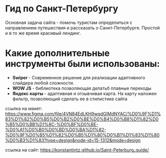 # Гид по Санкт-Петербургу
Основная задача сайта - помочь туристам определиться с направлением путешествия и рассказать о Санкт-Петербурге. 
Простой и в то же время красивый лендинг.
# Какие дополнительные инструменты были использованы:
<ul>
  <li> <b> Swiper </b>- Современное решение для реализации адаптивного слайдера любой сложности.</li>
  <li> <b> WOW JS </b>- библиотека позволяющая делатьб плавные переходы</li>
  <li> <b> Яндекс карты </b>- адаптивная и отзывчивая карта. На карту наложен фильтр, позволяющий сделать ее в стилистике сайта</li>
</ul>

ссылка на макет: https://www.figma.com/file/4VN84EdLKH9wqdGIMdNYAC/%D0%9F%D1%83%D1%82%D0%B5%D0%B2%D0%BE%D0%B4%D0%B8%D1%82%D0%B5%D0%BB%D1%8C-%D0%BF%D0%BE-%D0%A1%D0%B0%D0%BD%D0%BA%D1%82-%D0%9F%D0%B5%D1%82%D0%B5%D1%80%D0%B1%D1%83%D1%80%D0%B3%D1%83?type=design&node-id=15-1312&mode=design

ссылка на сайт: https://konstantintz.github.io/Saint-Peterburg_guide/

